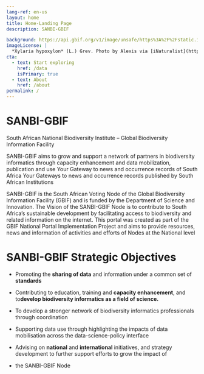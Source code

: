 ```yaml
---
lang-ref: en-us
layout: home
title: Home-Landing Page
description: SANBI-GBIF 

background: https://api.gbif.org/v1/image/unsafe/https%3A%2F%2Fstatic.inaturalist.org%2Fphotos%2F58912610%2Foriginal.jpeg%3F1577953995
imageLicense: |
  *Xylaria hypoxylon* (L.) Grev. Photo by Alexis via [iNaturalist](https://www.gbif.org/occurrence/2542961803)
cta:
  - text: Start exploring
    href: /data
    isPrimary: true
  - text: About
    href: /about
permalink: /
---
```

# SANBI-GBIF
South African National Biodiversity Institute –  Global Biodiversity Information Facility 

SANBI-GBIF aims to grow and support a network of partners in biodiversity informatics through capacity enhancement and data mobilization, publication and use</strong>
Your Gateway to news and occurrence records of South Africa
Your Gateways to news and occurrence records published by South African Institutions

SANBI-GBIF is the South African Voting  Node of the Global Biodiversity Information Facility (GBIF) and is funded by the Department of Science and Innovation.  The Vision of the SANBI-GBIF Node is to contribute to South Africa’s sustainable development by facilitating access to biodiversity and related information on the internet.
This portal was created as part of the GBIF National Portal Implementation Project and aims to provide resources, news and information of activities and efforts of Nodes at the National level</p>
 
# SANBI-GBIF Strategic Objectives

- Promoting the **sharing of data** and information under a common set of **standards**

- Contributing to education, training and **capacity enhancement**, and to**develop biodiversity informatics as a field of science.**

- To develop a stronger network of biodiversity informatics professionals through coordination 

- Supporting data use through highlighting the impacts of data mobilisation across the data-science-policy interface

- Advising on <strong>national</strong> and <strong>international</strong> initiatives, and strategy development to further support efforts to grow the impact of 
- the SANBI-GBIF  Node










